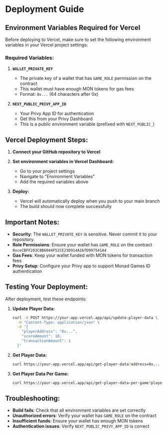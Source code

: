 # Deployment Guide

## Environment Variables Required for Vercel

Before deploying to Vercel, make sure to set the following environment variables in your Vercel project settings:

### Required Variables:

1. **`WALLET_PRIVATE_KEY`**
   - The private key of a wallet that has `GAME_ROLE` permission on the contract
   - This wallet must have enough MON tokens for gas fees
   - Format: `0x...` (64 characters after 0x)

2. **`NEXT_PUBLIC_PRIVY_APP_ID`**
   - Your Privy App ID for authentication
   - Get this from your Privy Dashboard
   - This is a public environment variable (prefixed with `NEXT_PUBLIC_`)

## Vercel Deployment Steps:

1. **Connect your GitHub repository to Vercel**
   
2. **Set environment variables in Vercel Dashboard:**
   - Go to your project settings
   - Navigate to "Environment Variables"
   - Add the required variables above

3. **Deploy:**
   - Vercel will automatically deploy when you push to your main branch
   - The build should now complete successfully

## Important Notes:

- **Security**: The `WALLET_PRIVATE_KEY` is sensitive. Never commit it to your repository.
- **Role Permissions**: Ensure your wallet has `GAME_ROLE` on the contract `0xceCBFF203C8B6044F52CE23D914A1bfD997541A4`
- **Gas Fees**: Keep your wallet funded with MON tokens for transaction fees
- **Privy Setup**: Configure your Privy app to support Monad Games ID authentication

## Testing Your Deployment:

After deployment, test these endpoints:

1. **Update Player Data:**
   ```bash
   curl -X POST https://your-app.vercel.app/api/update-player-data \
     -H "Content-Type: application/json" \
     -d '{
       "playerAddress": "0x...",
       "scoreAmount": 10,
       "transactionAmount": 1
     }'
   ```

2. **Get Player Data:**
   ```bash
   curl https://your-app.vercel.app/api/get-player-data?address=0x...
   ```

3. **Get Player Data Per Game:**
   ```bash
   curl https://your-app.vercel.app/api/get-player-data-per-game?playerAddress=0x...&gameAddress=0x...
   ```

## Troubleshooting:

- **Build fails**: Check that all environment variables are set correctly
- **Unauthorized errors**: Verify your wallet has `GAME_ROLE` on the contract
- **Insufficient funds**: Ensure your wallet has enough MON tokens
- **Authentication issues**: Verify `NEXT_PUBLIC_PRIVY_APP_ID` is correct